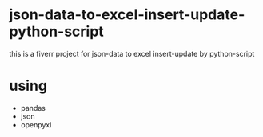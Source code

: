 # json-data-to-excel-insert-update-python-script
this is a fiverr project for json-data to excel insert-update by python-script

# using
- pandas
- json
- openpyxl